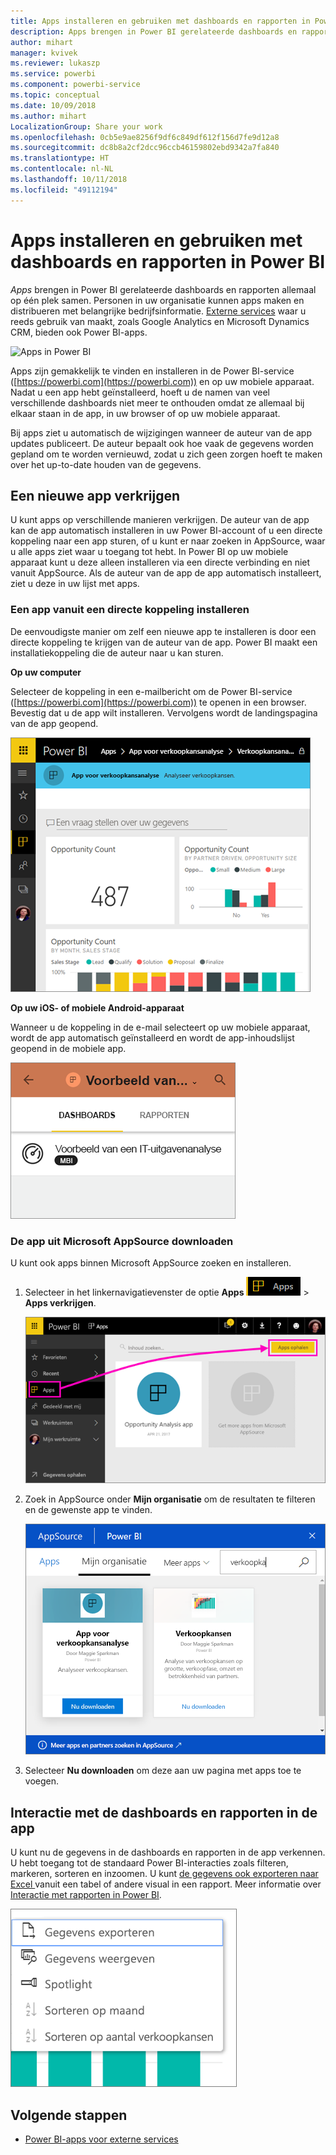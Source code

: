 ```yaml
---
title: Apps installeren en gebruiken met dashboards en rapporten in Power BI
description: Apps brengen in Power BI gerelateerde dashboards en rapporten allemaal op één plek samen.
author: mihart
manager: kvivek
ms.reviewer: lukaszp
ms.service: powerbi
ms.component: powerbi-service
ms.topic: conceptual
ms.date: 10/09/2018
ms.author: mihart
LocalizationGroup: Share your work
ms.openlocfilehash: 0cb5e9ae8256f9df6c849df612f156d7fe9d12a8
ms.sourcegitcommit: dc8b8a2cf2dcc96ccb46159802ebd9342a7fa840
ms.translationtype: HT
ms.contentlocale: nl-NL
ms.lasthandoff: 10/11/2018
ms.locfileid: "49112194"
---
```

# <a name="install-and-use-apps-with-dashboards-and-reports-in-power-bi"></a>Apps installeren en gebruiken met dashboards en rapporten in Power BI
*Apps* brengen in Power BI gerelateerde dashboards en rapporten allemaal op één plek samen. Personen in uw organisatie kunnen apps maken en distribueren met belangrijke bedrijfsinformatie. [Externe services](end-user-connect-to-services.md) waar u reeds gebruik van maakt, zoals Google Analytics en Microsoft Dynamics CRM, bieden ook Power BI-apps. 

![Apps in Power BI](./media/end-user-apps/power-bi-apps-left-nav.png)

Apps zijn gemakkelijk te vinden en installeren in de Power BI-service ([https://powerbi.com](https://powerbi.com)) en op uw mobiele apparaat. Nadat u een app hebt geïnstalleerd, hoeft u de namen van veel verschillende dashboards niet meer te onthouden omdat ze allemaal bij elkaar staan in de app, in uw browser of op uw mobiele apparaat.

Bij apps ziet u automatisch de wijzigingen wanneer de auteur van de app updates publiceert. De auteur bepaalt ook hoe vaak de gegevens worden gepland om te worden vernieuwd, zodat u zich geen zorgen hoeft te maken over het up-to-date houden van de gegevens. 

## <a name="get-a-new-app"></a>Een nieuwe app verkrijgen
U kunt apps op verschillende manieren verkrijgen. De auteur van de app kan de app automatisch installeren in uw Power BI-account of u een directe koppeling naar een app sturen, of u kunt er naar zoeken in AppSource, waar u alle apps ziet waar u toegang tot hebt. In Power BI op uw mobiele apparaat kunt u deze alleen installeren via een directe verbinding en niet vanuit AppSource. Als de auteur van de app de app automatisch installeert, ziet u deze in uw lijst met apps.

### <a name="install-an-app-from-a-direct-link"></a>Een app vanuit een directe koppeling installeren
De eenvoudigste manier om zelf een nieuwe app te installeren is door een directe koppeling te krijgen van de auteur van de app. Power BI maakt een installatiekoppeling die de auteur naar u kan sturen.

**Op uw computer** 

Selecteer de koppeling in een e-mailbericht om de Power BI-service ([https://powerbi.com](https://powerbi.com)) te openen in een browser. Bevestig dat u de app wilt installeren. Vervolgens wordt de landingspagina van de app geopend.

![Landingspagina van de app in de Power BI-service](./media/end-user-apps/power-bi-app-landing-page-opportunity-480.png)

**Op uw iOS- of mobiele Android-apparaat** 

Wanneer u de koppeling in de e-mail selecteert op uw mobiele apparaat, wordt de app automatisch geïnstalleerd en wordt de app-inhoudslijst geopend in de mobiele app. 

![App-inhoudslijst op mobiele apparaten](./media/end-user-apps/power-bi-app-index-it-spend-360.png)

### <a name="get-the-app-from-microsoft-appsource"></a>De app uit Microsoft AppSource downloaden
U kunt ook apps binnen Microsoft AppSource zoeken en installeren. 

1. Selecteer in het linkernavigatievenster de optie **Apps** ![](./media/end-user-apps/power-bi-apps-bar.png) > **Apps verkrijgen**. 
   
     ![Het pictogram Apps verkrijgen](./media/end-user-apps/power-bi-service-apps-get-apps-oppty.png)
2. Zoek in AppSource onder **Mijn organisatie** om de resultaten te filteren en de gewenste app te vinden.
   
     ![In AppSource onder Mijn organisatie](./media/end-user-apps/power-bi-appsource-my-org.png)
3. Selecteer **Nu downloaden** om deze aan uw pagina met apps toe te voegen. 

## <a name="interact-with-the-dashboards-and-reports-in-the-app"></a>Interactie met de dashboards en rapporten in de app
U kunt nu de gegevens in de dashboards en rapporten in de app verkennen. U hebt toegang tot de standaard Power BI-interacties zoals filteren, markeren, sorteren en inzoomen. U kunt [de gegevens ook exporteren naar Excel ](end-user-export-data.md) vanuit een tabel of andere visual in een rapport. Meer informatie over [Interactie met rapporten in Power BI](end-user-reading-view.md). 

![Gegevens uit een Power BI-visualisatie exporteren](./media/end-user-apps/power-bi-service-export-data-visual.png)



## <a name="next-steps"></a>Volgende stappen
* [Power BI-apps voor externe services](end-user-connect-to-services.md)


